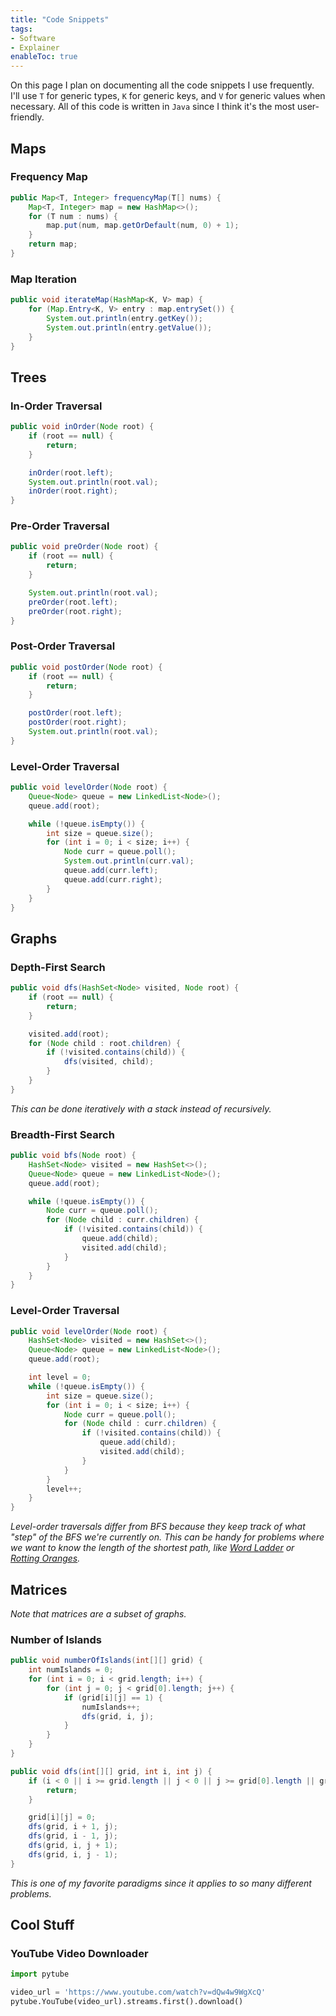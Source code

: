 ```yaml
---
title: "Code Snippets"
tags:
- Software
- Explainer
enableToc: true
---
```


On this page I plan on documenting all the code snippets I use frequently. I'll use `T` for generic types, `K` for generic keys, and `V` for generic values when necessary. All of this code is written in `Java` since I think it's the most user-friendly.

## Maps

### Frequency Map
```java
public Map<T, Integer> frequencyMap(T[] nums) {
    Map<T, Integer> map = new HashMap<>();
    for (T num : nums) {
        map.put(num, map.getOrDefault(num, 0) + 1);
    }
    return map;
}
```

### Map Iteration
```java
public void iterateMap(HashMap<K, V> map) {
    for (Map.Entry<K, V> entry : map.entrySet()) {
        System.out.println(entry.getKey());
        System.out.println(entry.getValue());
    }
}
```

## Trees

### In-Order Traversal
```java
public void inOrder(Node root) {
    if (root == null) {
        return;
    }

    inOrder(root.left);
    System.out.println(root.val);
    inOrder(root.right);
}
```

### Pre-Order Traversal
```java
public void preOrder(Node root) {
    if (root == null) {
        return;
    }

    System.out.println(root.val);
    preOrder(root.left);
    preOrder(root.right);
}
```

### Post-Order Traversal
```java
public void postOrder(Node root) {
    if (root == null) {
        return;
    }

    postOrder(root.left);
    postOrder(root.right);
    System.out.println(root.val);
}
```

### Level-Order Traversal
```java
public void levelOrder(Node root) {
    Queue<Node> queue = new LinkedList<Node>();
    queue.add(root);

    while (!queue.isEmpty()) {
        int size = queue.size();
        for (int i = 0; i < size; i++) {
            Node curr = queue.poll();
            System.out.println(curr.val);
            queue.add(curr.left);
            queue.add(curr.right);
        }
    }
}
```

## Graphs

### Depth-First Search
```java
public void dfs(HashSet<Node> visited, Node root) {
    if (root == null) {
        return;
    }

    visited.add(root);
    for (Node child : root.children) {
        if (!visited.contains(child)) {
            dfs(visited, child);
        }
    }
}

```
*This can be done iteratively with a stack instead of recursively.*

### Breadth-First Search
```java
public void bfs(Node root) {
    HashSet<Node> visited = new HashSet<>();
    Queue<Node> queue = new LinkedList<Node>();
    queue.add(root);

    while (!queue.isEmpty()) {
        Node curr = queue.poll();
        for (Node child : curr.children) {
            if (!visited.contains(child)) {
                queue.add(child);
                visited.add(child);
            }
        }
    }
}
```

### Level-Order Traversal
```java
public void levelOrder(Node root) {
    HashSet<Node> visited = new HashSet<>();
    Queue<Node> queue = new LinkedList<Node>();
    queue.add(root);

    int level = 0;
    while (!queue.isEmpty()) {
        int size = queue.size();
        for (int i = 0; i < size; i++) {
            Node curr = queue.poll();
            for (Node child : curr.children) {
                if (!visited.contains(child)) {
                    queue.add(child);
                    visited.add(child);
                }
            }
        }
        level++;
    }
}
```
*Level-order traversals differ from BFS because they keep track of what "step" of the BFS we're currently on. This can be handy for problems where we want to know the length of the shortest path, like [Word Ladder](https://leetcode.com/problems/word-ladder/) or [Rotting Oranges](https://leetcode.com/problems/rotting-oranges/).*

## Matrices
*Note that matrices are a subset of graphs.*

### Number of Islands
```java
public void numberOfIslands(int[][] grid) {
    int numIslands = 0;
    for (int i = 0; i < grid.length; i++) {
        for (int j = 0; j < grid[0].length; j++) {
            if (grid[i][j] == 1) {
                numIslands++;
                dfs(grid, i, j);
            }
        }
    }
}

public void dfs(int[][] grid, int i, int j) {
    if (i < 0 || i >= grid.length || j < 0 || j >= grid[0].length || grid[i][j] == 0) {
        return;
    }

    grid[i][j] = 0;
    dfs(grid, i + 1, j);
    dfs(grid, i - 1, j);
    dfs(grid, i, j + 1);
    dfs(grid, i, j - 1);
}
```
*This is one of my favorite paradigms since it applies to so many different problems.*


## Cool Stuff
### YouTube Video Downloader
```python
import pytube

video_url = 'https://www.youtube.com/watch?v=dQw4w9WgXcQ'
pytube.YouTube(video_url).streams.first().download()
```
